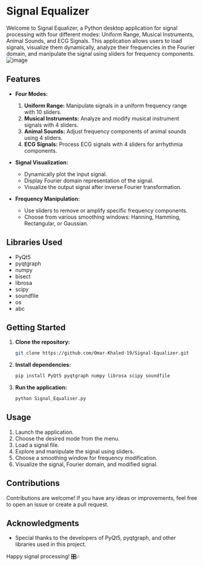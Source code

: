 # Signal Equalizer

Welcome to Signal Equalizer, a Python desktop application for signal processing with four different modes: Uniform Range, Musical Instruments, Animal Sounds, and ECG Signals. This application allows users to load signals, visualize them dynamically, analyze their frequencies in the Fourier domain, and manipulate the signal using sliders for frequency components.
![image](https://github.com/Omar-Khaled-19/Signal-Equalizer/assets/66066832/a131dd2f-8515-4b56-b477-2491481c0ae7)


## Features

- **Four Modes:**
  1. **Uniform Range:** Manipulate signals in a uniform frequency range with 10 sliders.
  2. **Musical Instruments:** Analyze and modify musical instrument signals with 4 sliders.
  3. **Animal Sounds:** Adjust frequency components of animal sounds using 4 sliders.
  4. **ECG Signals:** Process ECG signals with 4 sliders for arrhythmia components.

- **Signal Visualization:**
  - Dynamically plot the input signal.
  - Display Fourier domain representation of the signal.
  - Visualize the output signal after inverse Fourier transformation.

- **Frequency Manipulation:**
  - Use sliders to remove or amplify specific frequency components.
  - Choose from various smoothing windows: Hanning, Hamming, Rectangular, or Gaussian.

## Libraries Used

- PyQt5
- pyqtgraph
- numpy
- bisect
- librosa
- scipy
- soundfile
- os
- abc

## Getting Started

1. **Clone the repository:**
   ```bash
   git clone https://github.com/Omar-Khaled-19/Signal-Equalizer.git
   ```

2. **Install dependencies:**
   ```bash
   pip install PyQt5 pyqtgraph numpy librosa scipy soundfile
   ```

3. **Run the application:**
   ```bash
   python Signal_Equaliser.py
   ```

## Usage

1. Launch the application.
2. Choose the desired mode from the menu.
3. Load a signal file.
4. Explore and manipulate the signal using sliders.
5. Choose a smoothing window for frequency modification.
6. Visualize the signal, Fourier domain, and modified signal.

## Contributions

Contributions are welcome! If you have any ideas or improvements, feel free to open an issue or create a pull request.

## Acknowledgments

- Special thanks to the developers of PyQt5, pyqtgraph, and other libraries used in this project.

Happy signal processing! 🎛️🎶
